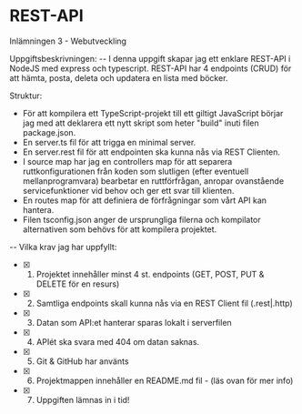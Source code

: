 # REST-API
Inlämningen 3 - Webutveckling

Uppgiftsbeskrivningen:
-- I denna uppgift skapar jag ett enklare REST-API i NodeJS med express och typescript. REST-API har 4 endpoints (CRUD) för att hämta, posta, deleta och updatera en lista med böcker. 


Struktur:
- För att kompilera ett TypeScript-projekt till ett giltigt JavaScript börjar jag med att deklarera ett nytt skript som heter "build" inuti filen package.json.
- En server.ts fil för att trigga en minimal server.
- En server.rest fil för att endpointen ska kunna nås via REST Clienten.
- I source map har jag en controllers map för att separera ruttkonfigurationen från koden som slutligen (efter eventuell mellanprogramvara) bearbetar en ruttförfrågan, anropar ovanstående servicefunktioner vid behov och ger ett svar till klienten. 
- En routes map för att definiera de förfrågningar som vårt API kan hantera.
- Filen tsconfig.json anger de ursprungliga filerna och kompilator alternativen som behövs för att kompilera projektet.


-- Vilka krav jag har uppfyllt:
- [x] 1. Projektet innehåller minst 4 st. endpoints (GET, POST, PUT & DELETE för en resurs)
- [x] 2. Samtliga endpoints skall kunna nås via en REST Client fil (.rest|.http) 
- [x] 3. Datan som API:et hanterar sparas lokalt i serverfilen
- [x] 4. APIét ska svara med 404 om datan saknas.
- [x] 5. Git & GitHub har använts
- [x] 6. Projektmappen innehåller en README.md fil - (läs ovan för mer info) 
- [x] 7. Uppgiften lämnas in i tid!






